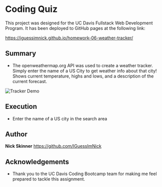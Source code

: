 # Coding Quiz

This project was designed for the UC Davis Fullstack Web Development Program. It has been deployed to GitHub pages at the following link:

https://iguessimnick.github.io/homework-06-weather-tracker/

## Summary

* The openweathermap.org API was used to create a weather tracker. Simply enter the name of a US City to get weather info about that city! Shows current temperature, highs and lows, and a description of the current forecast. 

![Tracker Demo](./assets/demo.png)

## Execution

* Enter the name of a US city in the search area

## Author

**Nick Skinner** https://github.com/IGuessImNick

## Acknowledgements

* Thank you to the UC Davis Coding Bootcamp team for making me feel prepared to tackle this assignment.